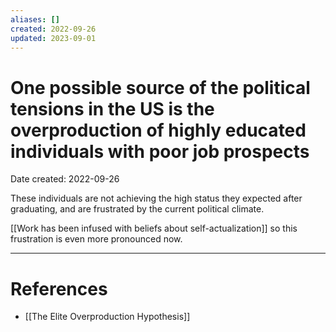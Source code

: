 ```yaml
---
aliases: []
created: 2022-09-26
updated: 2023-09-01
---
```


# One possible source of the political tensions in the US is the overproduction of highly educated individuals with poor job prospects
Date created: 2022-09-26

These individuals are not achieving the high status they expected after graduating, and are frustrated by the current political climate. 

[[Work has been infused with beliefs about self-actualization]] so this frustration is even more pronounced now.

---
# References
* [[The Elite Overproduction Hypothesis]]